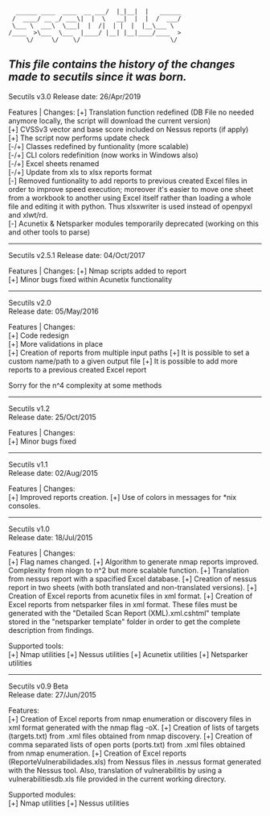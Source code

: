 ```                             __  .__.__          
  ______ ____  ____  __ ___/  |_|__|  |   ______
 /  ____/ __ _/ ___\|  |  \   __|  |  |  /  ___/
 \___ \  ___\  \___|  |  /|  | |  |  |__\___ \ 
/____  >\___  \___  |____/ |__| |__|____/____  >
     \/     \/    \/                         \/ 
```
***This file contains the history of the changes made to secutils since it was born.***
---
Secutils v3.0 
Release date: 26/Apr/2019

Features | Changes: 
[+] Translation function redefined (DB File no needed anymore locally, the script will download the current version)  
[+] CVSSv3 vector and base score included on Nessus reports (if apply)  
[+] The script now performs update check  
[-/+] Classes redefined by funtionality (more scalable)  
[-/+] CLI colors redefinition (now works in Windows also)  
[-/+] Excel sheets renamed  
[-/+] Update from xls to xlsx reports format  
[-] Removed funtionality to add reports to previous created Excel files in order to improve speed execution; moreover it's easier to move one sheet from a workbook to another using Excel itself rather than loading a whole file and editing it with python. Thus xlsxwriter is used instead of openpyxl and xlwt/rd.  
[-] Acunetix & Netsparker modules temporarily deprecated (working on this and other tools to parse)  

---
Secutils v2.5.1 
Release date: 04/Oct/2017 

Features | Changes: 
[+] Nmap scripts added to report  
[+] Minor bugs fixed within Acunetix functionality  

---
Secutils v2.0    
Release date: 05/May/2016 

Features | Changes:    
[+] Code redesign  
[+] More validations in place  
[+] Creation of reports from multiple input paths
[+] It is possible to set a custom name/path to a given output file
[+] It is possible to add more reports to a previous created Excel report

Sorry for the n^4 complexity at some methods

---
Secutils v1.2  
Release date: 25/Oct/2015  

Features | Changes:  
[+] Minor bugs fixed

---
Secutils v1.1  
Release date: 02/Aug/2015  

Features | Changes:  
[+] Improved reports creation.
[+] Use of colors in messages for *nix consoles.

---
Secutils v1.0  
Release date: 18/Jul/2015  

Features | Changes:  
[+] Flag names changed.
[+] Algorithm to generate nmap reports improved. Complexity from nlogn to n^2 but more scalable function.
[+] Translation from nessus report with a spacified Excel database. 
[+] Creation of nessus report in two sheets (with both translated and non-translated versions).
[+] Creation of Excel reports from acunetix files in xml format.
[+] Creation of Excel reports from netsparker files in xml format. These files must be generated with the "Detailed Scan Report (XML).xml.cshtml" template stored in the "netsparker template" folder in order to get the complete description from findings.

Supported tools:  
[+] Nmap utilities
[+] Nessus utilities
[+] Acunetix utilities
[+] Netsparker utilities

---
Secutils v0.9 Beta  
Release date: 27/Jun/2015  

Features:  
[+] Creation of Excel reports from nmap enumeration or discovery files in xml format generated with the nmap flag -oX.
[+] Creation of lists of targets (targets.txt) from .xml files obtained from nmap discovery. 
[+] Creation of comma separated lists of open ports (ports.txt) from .xml files obtained from nmap enumeration.
[+] Creation of Excel reports (ReporteVulnerabilidades.xls) from Nessus files in .nessus format generated with the Nessus tool. Also, translation of vulnerabilitis by using a vulnerabilitiesdb.xls file provided in the current working directory.

Supported modules:  
[+] Nmap utilities
[+] Nessus utilities
